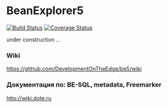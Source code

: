 # BeanExplorer5 
[![Build Status](https://travis-ci.org/DevelopmentOnTheEdge/be5.svg?branch=master)](https://travis-ci.org/DevelopmentOnTheEdge/be5) [![Coverage Status](https://coveralls.io/repos/github/DevelopmentOnTheEdge/be5/badge.svg?branch=master)](https://coveralls.io/github/DevelopmentOnTheEdge/be5?branch=master) 

under construction ... 

### Wiki
https://github.com/DevelopmentOnTheEdge/be5/wiki

### Документация по: BE-SQL, metadata, Freemarker  
http://wiki.dote.ru    
